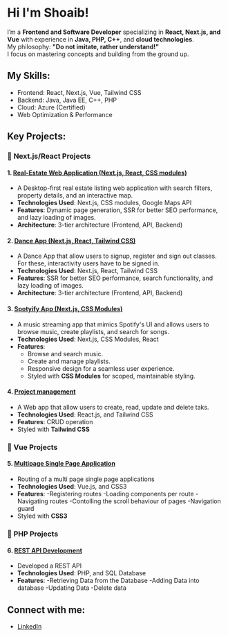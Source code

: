 # Hi I'm Shoaib!

I’m a **Frontend and Software Developer** specializing in **React, Next.js, and Vue** with experience in **Java, PHP, C++**, and **cloud technologies**.  
My philosophy: **"Do not imitate, rather understand!"**  
I focus on mastering concepts and building from the ground up.

## My Skills:
- Frontend: React, Next.js, Vue, Tailwind CSS
- Backend: Java, Java EE, C++, PHP
- Cloud: Azure (Certified)
- Web Optimization & Performance

## Key Projects:

### 🚀 **Next.js/React Projects**

#### 1. [Real-Estate Web Application (Next.js, React, CSS modules)](https://github.com/shoaibalirts/DinMaegler-in-NextJS.git)
- A Desktop-first real estate listing web application with search filters, property details, and an interactive map.
- **Technologies Used**: Next.js, CSS modules, Google Maps API
- **Features**: Dynamic page generation, SSR for better SEO performance, and lazy loading of images.
- **Architecture**: 3-tier architecture (Frontend, API, Backend)

#### 2. [Dance App (Next.js, React, Tailwind CSS)](https://github.com/shoaibalirts/Dance-App-NextJS.git)
- A Dance App that allow users to signup, register and sign out classes. For these, interactivity users have to be signed in. 
- **Technologies Used**: Next.js, React, Tailwind CSS
- **Features**:  SSR for better SEO performance, search functionality, and lazy loading of images.
- **Architecture**: 3-tier architecture (Frontend, API, Backend)

#### 3. [Spotyify App (Next.js, CSS Modules)](https://github.com/shoaibalirts/Spotify-App-NextJS.git)
- A music streaming app that mimics Spotify's UI and allows users to browse music, create playlists, and search for songs.
- **Technologies Used**: Next.js, CSS Modules, React
- **Features**: 
  - Browse and search music.
  - Create and manage playlists.
  - Responsive design for a seamless user experience.
  - Styled with **CSS Modules** for scoped, maintainable styling.
 
#### 4. [Project management](https://github.com/shoaibalirts/ProjectManagement-React-App.git)
- A Web app that allow users to create, read, update and delete taks.
- **Technologies Used**: React.js, and Tailwind CSS
- **Features**: CRUD operation 
- Styled with **Tailwind CSS**

### 🚀 **Vue Projects**
#### 5. [Multipage Single Page Application](https://github.com/shoaibalirts/VUE-Multipage-SPAs.git)
- Routing of a multi page single page applications
- **Technologies Used**: Vue.js, and CSS3
- **Features**: 
  -Registering routes
  -Loading components per route
  -Navigating routes
  -Contolling the scroll behaviour of pages
  -Navigation guard
- Styled with **CSS3**

### 🚀 **PHP Projects**
#### 6. [REST API Development](https://github.com/shoaibalirts/PHP-RESTAPI.git)  
- Developed a REST API 
- **Technologies Used**: PHP, and SQL Database
- **Features**: 
  -Retrieving Data from the Database
  -Adding Data into database
  -Updating Data
  -Delete data


  
## Connect with me:
- [LinkedIn](https://www.linkedin.com/in/shoaib-ali-93b5782aa/)
